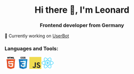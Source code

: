 <h1 align="center">Hi there 👋, I'm Leonard</h1>
<h3 align="center">Frontend developer from Germany</h3>

🔋 Currently working on [UserBot](https://discord.userstudios.org)

<h3 align="left">Languages and Tools:</h3>

<img src="https://raw.githubusercontent.com/devicons/devicon/master/icons/html5/html5-original-wordmark.svg" alt="html5" width="40" height="40"/><img src="https://raw.githubusercontent.com/devicons/devicon/master/icons/css3/css3-original-wordmark.svg" alt="css3" width="40" height="40"/><img src="https://raw.githubusercontent.com/devicons/devicon/master/icons/javascript/javascript-original.svg" alt="javascript" width="40" height="40"/><img src="https://raw.githubusercontent.com/devicons/devicon/master/icons/react/react-original.svg" alt="react" width="40" height="40"/>
